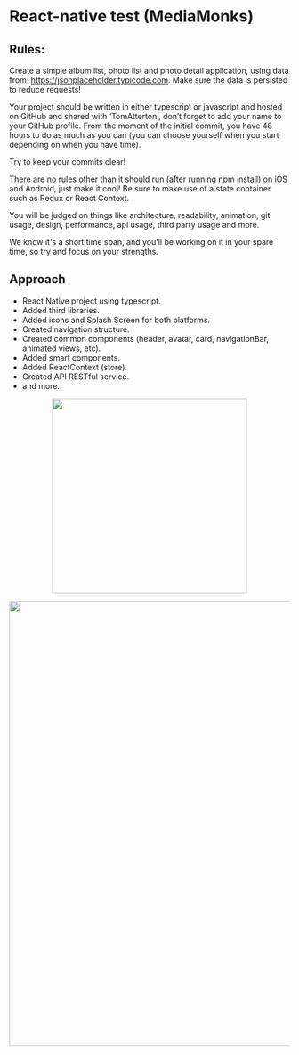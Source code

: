 # React-native test (MediaMonks)

## Rules:

Create a simple album list, photo list and photo detail application, using data from:
https://jsonplaceholder.typicode.com. Make sure the data is persisted to reduce requests!

Your project should be written in either typescript or javascript and hosted on GitHub and shared with ‘TomAtterton', don’t forget to add your name to your GitHub profile. From the moment of the initial commit, you have 48 hours to do as much as you can (you can choose yourself when you start depending on when you have time). 

Try to keep your commits clear!

There are no rules other than it should run (after running npm install) on iOS and Android, just make it cool! Be sure to make use of a state container such as Redux or React Context.

You will be judged on things like architecture, readability, animation, git usage, design, performance, api usage, third party usage and more.

We know it's a short time span, and you'll be working on it in your spare time, so try and focus on your strengths.

## Approach

- React Native project using typescript.
- Added third libraries.
- Added icons and Splash Screen for both platforms.
- Created navigation structure.
- Created common components (header, avatar, card, navigationBar, animated views, etc).
- Added smart components.
- Added ReactContext (store).
- Created API RESTful service.
- and more..

<p align="center">
<img src="https://github.com/skantus/photo-monks/blob/master/src/images/screenshots/gif.gif" width="350"/>
</p>

<p align="center">
  <img src="https://github.com/skantus/photo-monks/blob/master/src/images/screenshots/screenshot.png" width="800"/>  
</p>
